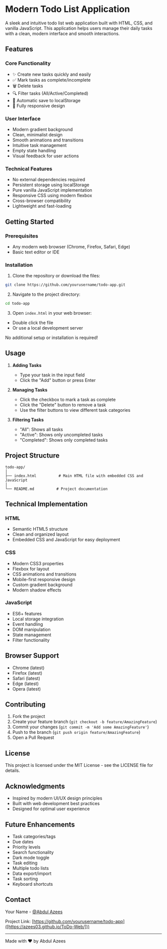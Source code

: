 # Modern Todo List Application

A sleek and intuitive todo list web application built with HTML, CSS, and vanilla JavaScript. This application helps users manage their daily tasks with a clean, modern interface and smooth interactions.

## Features

### Core Functionality
- ✨ Create new tasks quickly and easily
- ✅ Mark tasks as complete/incomplete
- 🗑️ Delete tasks
- 🔍 Filter tasks (All/Active/Completed)
- 💾 Automatic save to localStorage
- 📱 Fully responsive design

### User Interface
- Modern gradient background
- Clean, minimalist design
- Smooth animations and transitions
- Intuitive task management
- Empty state handling
- Visual feedback for user actions

### Technical Features
- No external dependencies required
- Persistent storage using localStorage
- Pure vanilla JavaScript implementation
- Responsive CSS using modern flexbox
- Cross-browser compatibility
- Lightweight and fast-loading

## Getting Started

### Prerequisites
- Any modern web browser (Chrome, Firefox, Safari, Edge)
- Basic text editor or IDE

### Installation

1. Clone the repository or download the files:
```bash
git clone https://github.com/yourusername/todo-app.git
```

2. Navigate to the project directory:
```bash
cd todo-app
```

3. Open `index.html` in your web browser:
- Double click the file
- Or use a local development server

No additional setup or installation is required!

## Usage

1. **Adding Tasks**
   - Type your task in the input field
   - Click the "Add" button or press Enter

2. **Managing Tasks**
   - Click the checkbox to mark a task as complete
   - Click the "Delete" button to remove a task
   - Use the filter buttons to view different task categories

3. **Filtering Tasks**
   - "All": Shows all tasks
   - "Active": Shows only uncompleted tasks
   - "Completed": Shows only completed tasks

## Project Structure

```
todo-app/
│
├── index.html          # Main HTML file with embedded CSS and JavaScript
│
└── README.md          # Project documentation
```

## Technical Implementation

### HTML
- Semantic HTML5 structure
- Clean and organized layout
- Embedded CSS and JavaScript for easy deployment

### CSS
- Modern CSS3 properties
- Flexbox for layout
- CSS animations and transitions
- Mobile-first responsive design
- Custom gradient background
- Modern shadow effects

### JavaScript
- ES6+ features
- Local storage integration
- Event handling
- DOM manipulation
- State management
- Filter functionality

## Browser Support

- Chrome (latest)
- Firefox (latest)
- Safari (latest)
- Edge (latest)
- Opera (latest)

## Contributing

1. Fork the project
2. Create your feature branch (`git checkout -b feature/AmazingFeature`)
3. Commit your changes (`git commit -m 'Add some AmazingFeature'`)
4. Push to the branch (`git push origin feature/AmazingFeature`)
5. Open a Pull Request

## License

This project is licensed under the MIT License - see the LICENSE file for details.

## Acknowledgments

- Inspired by modern UI/UX design principles
- Built with web development best practices
- Designed for optimal user experience

## Future Enhancements

- Task categories/tags
- Due dates
- Priority levels
- Search functionality
- Dark mode toggle
- Task editing
- Multiple todo lists
- Data export/import
- Task sorting
- Keyboard shortcuts

## Contact

Your Name - [@Abdul Azees](www.linkedin.com/in/abdul-azees-1b760a258)

Project Link: [https://github.com/yourusername/todo-app]([https://azees03.github.io/ToDo-Web/]))

---

Made with ❤️ by Abdul Azees
